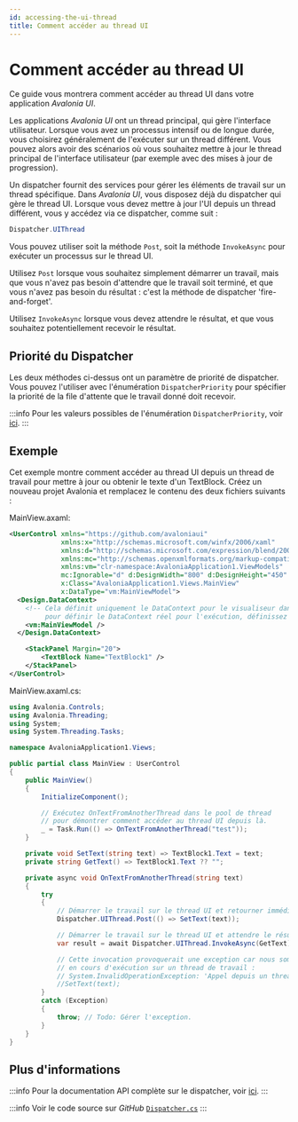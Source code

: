 ```yaml
---
id: accessing-the-ui-thread
title: Comment accéder au thread UI
---
```


# Comment accéder au thread UI

Ce guide vous montrera comment accéder au thread UI dans votre application _Avalonia UI_.

Les applications _Avalonia UI_ ont un thread principal, qui gère l'interface utilisateur. Lorsque vous avez un processus intensif ou de longue durée, vous choisirez généralement de l'exécuter sur un thread différent. Vous pouvez alors avoir des scénarios où vous souhaitez mettre à jour le thread principal de l'interface utilisateur (par exemple avec des mises à jour de progression).

Un dispatcher fournit des services pour gérer les éléments de travail sur un thread spécifique. Dans _Avalonia UI_, vous disposez déjà du dispatcher qui gère le thread UI. Lorsque vous devez mettre à jour l'UI depuis un thread différent, vous y accédez via ce dispatcher, comme suit :

```csharp
Dispatcher.UIThread
```

Vous pouvez utiliser soit la méthode `Post`, soit la méthode `InvokeAsync` pour exécuter un processus sur le thread UI.

Utilisez `Post` lorsque vous souhaitez simplement démarrer un travail, mais que vous n'avez pas besoin d'attendre que le travail soit terminé, et que vous n'avez pas besoin du résultat : c'est la méthode de dispatcher 'fire-and-forget'.

Utilisez `InvokeAsync` lorsque vous devez attendre le résultat, et que vous souhaitez potentiellement recevoir le résultat.

## Priorité du Dispatcher

Les deux méthodes ci-dessus ont un paramètre de priorité de dispatcher. Vous pouvez l'utiliser avec l'énumération `DispatcherPriority` pour spécifier la priorité de la file d'attente que le travail donné doit recevoir.

:::info
Pour les valeurs possibles de l'énumération `DispatcherPriority`, voir [ici](http://reference.avaloniaui.net/api/Avalonia.Threading/DispatcherPriority/).
:::

## Exemple

Cet exemple montre comment accéder au thread UI depuis un thread de travail pour mettre à jour ou obtenir le texte d'un TextBlock. Créez un nouveau projet Avalonia et remplacez le contenu des deux fichiers suivants :

MainView.axaml:
```xml title='XAML'
<UserControl xmlns="https://github.com/avaloniaui"
             xmlns:x="http://schemas.microsoft.com/winfx/2006/xaml"
             xmlns:d="http://schemas.microsoft.com/expression/blend/2008"
             xmlns:mc="http://schemas.openxmlformats.org/markup-compatibility/2006"
             xmlns:vm="clr-namespace:AvaloniaApplication1.ViewModels"
             mc:Ignorable="d" d:DesignWidth="800" d:DesignHeight="450"
             x:Class="AvaloniaApplication1.Views.MainView"
             x:DataType="vm:MainViewModel">
  <Design.DataContext>
    <!-- Cela définit uniquement le DataContext pour le visualiseur dans un IDE,
         pour définir le DataContext réel pour l'exécution, définissez la propriété DataContext dans le code (regardez App.axaml.cs) -->
    <vm:MainViewModel />
  </Design.DataContext>

	<StackPanel Margin="20">
		<TextBlock Name="TextBlock1" />
	</StackPanel>
</UserControl>
```

MainView.axaml.cs:
```csharp title='MainView C#'
using Avalonia.Controls;
using Avalonia.Threading;
using System;
using System.Threading.Tasks;

namespace AvaloniaApplication1.Views;

public partial class MainView : UserControl
{
    public MainView()
    {
        InitializeComponent();

        // Exécutez OnTextFromAnotherThread dans le pool de thread
        // pour démontrer comment accéder au thread UI depuis là.
        _ = Task.Run(() => OnTextFromAnotherThread("test"));
    }

    private void SetText(string text) => TextBlock1.Text = text;
    private string GetText() => TextBlock1.Text ?? "";

    private async void OnTextFromAnotherThread(string text)
    {
        try
        {
            // Démarrer le travail sur le thread UI et retourner immédiatement.
            Dispatcher.UIThread.Post(() => SetText(text));

            // Démarrer le travail sur le thread UI et attendre le résultat.
            var result = await Dispatcher.UIThread.InvokeAsync(GetText);

            // Cette invocation provoquerait une exception car nous sommes
            // en cours d'exécution sur un thread de travail :
            // System.InvalidOperationException: 'Appel depuis un thread invalide'
            //SetText(text);
        }
        catch (Exception)
        {
            throw; // Todo: Gérer l'exception.
        }
    }
}

```

## Plus d'informations

:::info
Pour la documentation API complète sur le dispatcher, voir [ici](http://reference.avaloniaui.net/api/Avalonia.Threading/Dispatcher/).
:::

:::info
Voir le code source sur _GitHub_ [`Dispatcher.cs`](https://github.com/AvaloniaUI/Avalonia/blob/master/src/Avalonia.Base/Threading/Dispatcher.cs)
:::
